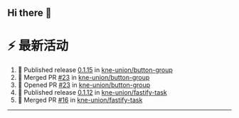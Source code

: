 ## Hi there 👋

<!--

**Here are some ideas to get you started:**

🙋‍♀️ A short introduction - what is your organization all about?
🌈 Contribution guidelines - how can the community get involved?
👩‍💻 Useful resources - where can the community find your docs? Is there anything else the community should know?
🍿 Fun facts - what does your team eat for breakfast?
🧙 Remember, you can do mighty things with the power of [Markdown](https://docs.github.com/github/writing-on-github/getting-started-with-writing-and-formatting-on-github/basic-writing-and-formatting-syntax)
-->


# ⚡ 最新活动

<!--START_SECTION:activity-->
1. 🚀 Published release [0.1.15](https://github.com/kne-union/button-group/releases/tag/0.1.15) in [kne-union/button-group](https://github.com/kne-union/button-group)
2. 🎉 Merged PR [#23](https://github.com/kne-union/button-group/pull/23) in [kne-union/button-group](https://github.com/kne-union/button-group)
3. 💪 Opened PR [#23](https://github.com/kne-union/button-group/pull/23) in [kne-union/button-group](https://github.com/kne-union/button-group)
4. 🚀 Published release [0.1.12](https://github.com/kne-union/fastify-task/releases/tag/0.1.12) in [kne-union/fastify-task](https://github.com/kne-union/fastify-task)
5. 🎉 Merged PR [#16](https://github.com/kne-union/fastify-task/pull/16) in [kne-union/fastify-task](https://github.com/kne-union/fastify-task)
<!--END_SECTION:activity-->

---
